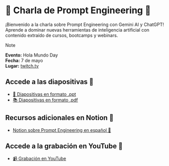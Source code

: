 # 🤖 Charla de Prompt Engineering 🧠
¡Bienvenido a la charla sobre Prompt Engineering con Gemini AI y ChatGPT! Aprende a dominar nuevas herramientas de inteligencia artificial con contenido extraído de cursos, bootcamps y webinars.

> [!NOTE]
> **Evento:** Hola Mundo Day  
> **Fecha:** 7 de mayo  
> **Lugar:** [twitch.tv](https://www.twitch.tv)

## Accede a las diapositivas 🚀

- [🎯 Diapositivas en formato .ppt](https://docs.google.com/presentation/d/1b7V5IFVLw2qMbJ0DI2_9sYYChcsRiF6v/edit?usp=drive_link&ouid=101757647096398765195&rtpof=true&sd=true)
- [📚 Diapositivas en formato .pdf](https://drive.google.com/file/d/1F3ttVPu8n3a6bWZwNQtv1OpTtnZ7BAU8/view?usp=drive_link)

## Recursos adicionales en Notion 📌

- [Notion sobre Prompt Engineering en español 🔎](https://twisty-receipt-2f6.notion.site/Prompts-en-Espa-ol-17cc22116249492c8d5a0aa7382809a9)

## Accede a la grabación en YouTube 🎥

- [📹 Grabación en YouTube](https://youtu.be/REhrWtTQsuo?si=X5UKMrzeIAOY-6f6)
